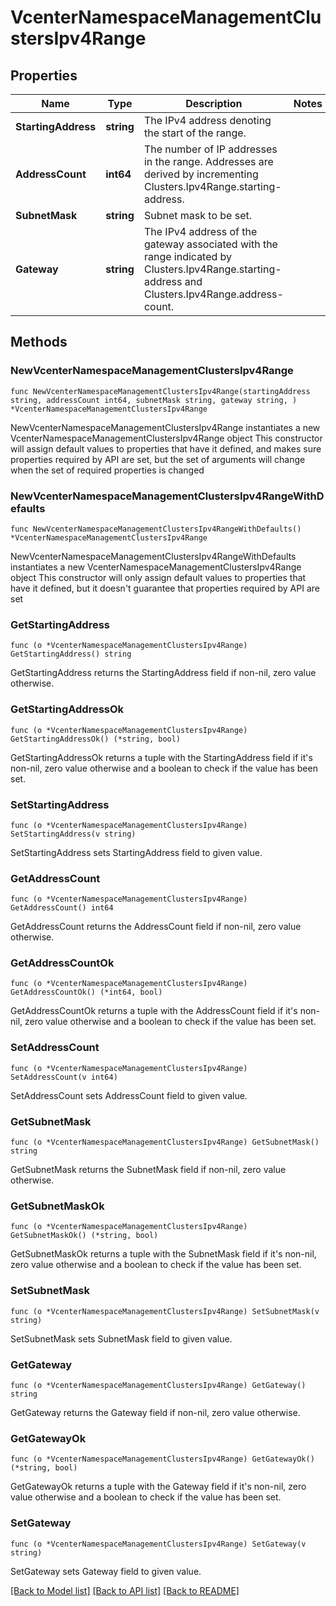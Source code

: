 # VcenterNamespaceManagementClustersIpv4Range

## Properties

Name | Type | Description | Notes
------------ | ------------- | ------------- | -------------
**StartingAddress** | **string** | The IPv4 address denoting the start of the range. | 
**AddressCount** | **int64** | The number of IP addresses in the range. Addresses are derived by incrementing Clusters.Ipv4Range.starting-address. | 
**SubnetMask** | **string** | Subnet mask to be set. | 
**Gateway** | **string** | The IPv4 address of the gateway associated with the range indicated by Clusters.Ipv4Range.starting-address and Clusters.Ipv4Range.address-count. | 

## Methods

### NewVcenterNamespaceManagementClustersIpv4Range

`func NewVcenterNamespaceManagementClustersIpv4Range(startingAddress string, addressCount int64, subnetMask string, gateway string, ) *VcenterNamespaceManagementClustersIpv4Range`

NewVcenterNamespaceManagementClustersIpv4Range instantiates a new VcenterNamespaceManagementClustersIpv4Range object
This constructor will assign default values to properties that have it defined,
and makes sure properties required by API are set, but the set of arguments
will change when the set of required properties is changed

### NewVcenterNamespaceManagementClustersIpv4RangeWithDefaults

`func NewVcenterNamespaceManagementClustersIpv4RangeWithDefaults() *VcenterNamespaceManagementClustersIpv4Range`

NewVcenterNamespaceManagementClustersIpv4RangeWithDefaults instantiates a new VcenterNamespaceManagementClustersIpv4Range object
This constructor will only assign default values to properties that have it defined,
but it doesn't guarantee that properties required by API are set

### GetStartingAddress

`func (o *VcenterNamespaceManagementClustersIpv4Range) GetStartingAddress() string`

GetStartingAddress returns the StartingAddress field if non-nil, zero value otherwise.

### GetStartingAddressOk

`func (o *VcenterNamespaceManagementClustersIpv4Range) GetStartingAddressOk() (*string, bool)`

GetStartingAddressOk returns a tuple with the StartingAddress field if it's non-nil, zero value otherwise
and a boolean to check if the value has been set.

### SetStartingAddress

`func (o *VcenterNamespaceManagementClustersIpv4Range) SetStartingAddress(v string)`

SetStartingAddress sets StartingAddress field to given value.


### GetAddressCount

`func (o *VcenterNamespaceManagementClustersIpv4Range) GetAddressCount() int64`

GetAddressCount returns the AddressCount field if non-nil, zero value otherwise.

### GetAddressCountOk

`func (o *VcenterNamespaceManagementClustersIpv4Range) GetAddressCountOk() (*int64, bool)`

GetAddressCountOk returns a tuple with the AddressCount field if it's non-nil, zero value otherwise
and a boolean to check if the value has been set.

### SetAddressCount

`func (o *VcenterNamespaceManagementClustersIpv4Range) SetAddressCount(v int64)`

SetAddressCount sets AddressCount field to given value.


### GetSubnetMask

`func (o *VcenterNamespaceManagementClustersIpv4Range) GetSubnetMask() string`

GetSubnetMask returns the SubnetMask field if non-nil, zero value otherwise.

### GetSubnetMaskOk

`func (o *VcenterNamespaceManagementClustersIpv4Range) GetSubnetMaskOk() (*string, bool)`

GetSubnetMaskOk returns a tuple with the SubnetMask field if it's non-nil, zero value otherwise
and a boolean to check if the value has been set.

### SetSubnetMask

`func (o *VcenterNamespaceManagementClustersIpv4Range) SetSubnetMask(v string)`

SetSubnetMask sets SubnetMask field to given value.


### GetGateway

`func (o *VcenterNamespaceManagementClustersIpv4Range) GetGateway() string`

GetGateway returns the Gateway field if non-nil, zero value otherwise.

### GetGatewayOk

`func (o *VcenterNamespaceManagementClustersIpv4Range) GetGatewayOk() (*string, bool)`

GetGatewayOk returns a tuple with the Gateway field if it's non-nil, zero value otherwise
and a boolean to check if the value has been set.

### SetGateway

`func (o *VcenterNamespaceManagementClustersIpv4Range) SetGateway(v string)`

SetGateway sets Gateway field to given value.



[[Back to Model list]](../README.md#documentation-for-models) [[Back to API list]](../README.md#documentation-for-api-endpoints) [[Back to README]](../README.md)


